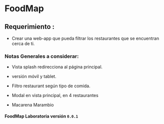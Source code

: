# FoodMap


## Requerimiento :

+ Crear una web-app que pueda filtrar los restaurantes que se encuentran cerca de ti.


### Notas Generales a considerar:

+ Vista splash redirecciona al página principal.

+ versión móvil y tablet.

+ Filtro restaurant según tipo de comida.

+ Modal en vista principal, en 4 restaurantes





 + Macarena Marambio

#### FoodMap Laboratoria versión `0.0.1` 


